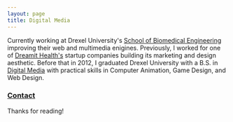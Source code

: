 ```yaml
---
layout: page
title: Digital Media
---
```


Currently working at Drexel University's [School of Biomedical Engineering](https://www.facebook.com/DrexelBIOMED) improving their web and multimedia enigines. Previously, I worked for one of [Dreamit Health's](https://www.dreamitventures.com/programs/dreamithealth/dreamit-health/) startup companies building its marketing and design aesthetic. Before that in 2012, I graduated Drexel University with a B.S. in [Digital Media](http://digm.drexel.edu/reels/) with practical skills in Computer Animation, Game Design, and Web Design. 

### [Contact](http://drexel.edu/search/?q=david%20myers&t=people)

Thanks for reading!
